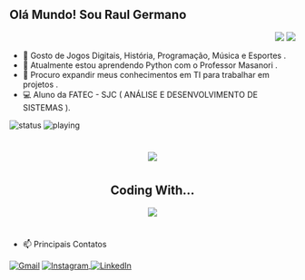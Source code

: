 ## Olá Mundo! Sou Raul Germano

<div align="right">
  
  <img src="https://img.shields.io/github/forks/Raul-Germano-Rosendo/Raul-Germano-Rosendo.svg"/>
  <img src="https://img.shields.io/github/watchers/Raul-Germano-Rosendo/Raul-Germano-Rosendo.svg"/>
  
</div>

- 👀 Gosto de Jogos Digitais, História, Programação, Música e Esportes .
- 🧟 Atualmente estou aprendendo Python com o Professor Masanori .
- 💞️ Procuro expandir meus conhecimentos em TI para trabalhar em projetos .
- 💻 Aluno da FATEC - SJC ( ANÁLISE E DESENVOLVIMENTO DE SISTEMAS ).

![status](https://nocache.advaith.workers.dev?url=https://img.shields.io/endpoint?url=https://dev.discordprofiles.me/api/badge/status/438523832920440843?simple=true)
![playing](https://nocache.advaith.workers.dev?url=https://img.shields.io/endpoint?url=https://dev.discordprofiles.me/api/badge/playing/438523832920440843)

#
<div align="center" >
  <picture>
  <source
    srcset="https://github-readme-stats.vercel.app/api?username=Raul-Germano-Rosendo&show_icons=true&theme=dark"
    media="(prefers-color-scheme: dark)"
  />
  <source
    srcset="https://github-readme-stats.vercel.app/api?username=Raul-Germano-Rosendo&show_icons=true"
    media="(prefers-color-scheme: light), (prefers-color-scheme: no-preference)"
  />
  <img src="https://github-readme-stats.vercel.app/api?username=Raul-Germano-Rosendo&show_icons=true" />
</picture>
</div>

#
  
  
<h2 align="center" >Coding With...</h2>

<div align="center" >
  <img src="https://skillicons.dev/icons?i=java,py,bootstrap,html,css,firebase,vscode,github,git,dart,php,flutter&perline=4" />
</div>
  
  
#
  
  
- 📫 Principais Contatos 
<div align="left"> 
  <a href = "mailto:raulgermanoduarte@gmail.com"><img align="center" alt="Gmail" src="https://img.shields.io/badge/Gmail-D14836?style=for-the-badge&logo=gmail&logoColor=white" target="_blank"></a>
  <a href="https://www.instagram.com/Raul_Germano_rod/" target="_blank"><img align="center" alt="Instagram" src="https://img.shields.io/badge/Instagram-E4405F?style=for-the-badge&logo=instagram&logoColor=white">
 <a href="https://www.linkedin.com/in/raul-germano-rod/" target="_blank">
    <img align="center" alt="LinkedIn" src="https://img.shields.io/badge/LinkedIn-0077B5?style=for-the-badge&logo=linkedin&logoColor=white">
</a>

</a>
</a>
</div>

##

